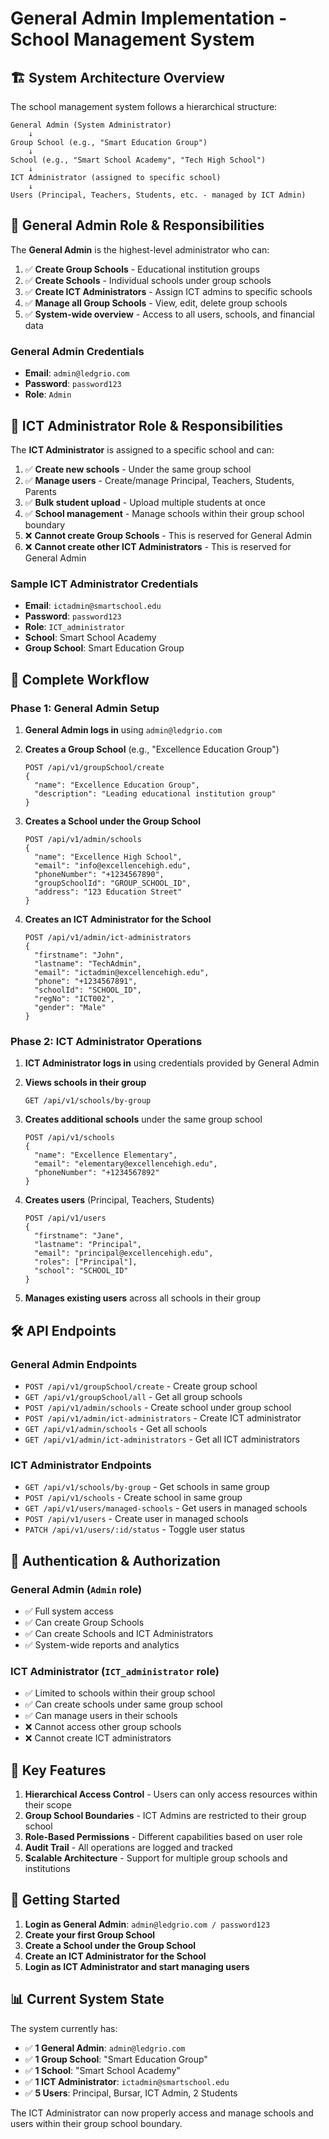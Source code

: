 # General Admin Implementation - School Management System

## 🏗️ **System Architecture Overview**

The school management system follows a hierarchical structure:

```
General Admin (System Administrator)
    ↓
Group School (e.g., "Smart Education Group")
    ↓
School (e.g., "Smart School Academy", "Tech High School")
    ↓
ICT Administrator (assigned to specific school)
    ↓
Users (Principal, Teachers, Students, etc. - managed by ICT Admin)
```

## 👑 **General Admin Role & Responsibilities**

The **General Admin** is the highest-level administrator who can:

1. ✅ **Create Group Schools** - Educational institution groups
2. ✅ **Create Schools** - Individual schools under group schools
3. ✅ **Create ICT Administrators** - Assign ICT admins to specific schools
4. ✅ **Manage all Group Schools** - View, edit, delete group schools
5. ✅ **System-wide overview** - Access to all users, schools, and financial data

### **General Admin Credentials**

- **Email**: `admin@ledgrio.com`
- **Password**: `password123`
- **Role**: `Admin`

## 🏫 **ICT Administrator Role & Responsibilities**

The **ICT Administrator** is assigned to a specific school and can:

1. ✅ **Create new schools** - Under the same group school
2. ✅ **Manage users** - Create/manage Principal, Teachers, Students, Parents
3. ✅ **Bulk student upload** - Upload multiple students at once
4. ✅ **School management** - Manage schools within their group school boundary
5. ❌ **Cannot create Group Schools** - This is reserved for General Admin
6. ❌ **Cannot create other ICT Administrators** - This is reserved for General Admin

### **Sample ICT Administrator Credentials**

- **Email**: `ictadmin@smartschool.edu`
- **Password**: `password123`
- **Role**: `ICT_administrator`
- **School**: Smart School Academy
- **Group School**: Smart Education Group

## 🔄 **Complete Workflow**

### **Phase 1: General Admin Setup**

1. **General Admin logs in** using `admin@ledgrio.com`
2. **Creates a Group School** (e.g., "Excellence Education Group")

   ```
   POST /api/v1/groupSchool/create
   {
     "name": "Excellence Education Group",
     "description": "Leading educational institution group"
   }
   ```

3. **Creates a School under the Group School**

   ```
   POST /api/v1/admin/schools
   {
     "name": "Excellence High School",
     "email": "info@excellencehigh.edu",
     "phoneNumber": "+1234567890",
     "groupSchoolId": "GROUP_SCHOOL_ID",
     "address": "123 Education Street"
   }
   ```

4. **Creates an ICT Administrator for the School**
   ```
   POST /api/v1/admin/ict-administrators
   {
     "firstname": "John",
     "lastname": "TechAdmin",
     "email": "ictadmin@excellencehigh.edu",
     "phone": "+1234567891",
     "schoolId": "SCHOOL_ID",
     "regNo": "ICT002",
     "gender": "Male"
   }
   ```

### **Phase 2: ICT Administrator Operations**

1. **ICT Administrator logs in** using credentials provided by General Admin
2. **Views schools in their group**

   ```
   GET /api/v1/schools/by-group
   ```

3. **Creates additional schools** under the same group school

   ```
   POST /api/v1/schools
   {
     "name": "Excellence Elementary",
     "email": "elementary@excellencehigh.edu",
     "phoneNumber": "+1234567892"
   }
   ```

4. **Creates users** (Principal, Teachers, Students)

   ```
   POST /api/v1/users
   {
     "firstname": "Jane",
     "lastname": "Principal",
     "email": "principal@excellencehigh.edu",
     "roles": ["Principal"],
     "school": "SCHOOL_ID"
   }
   ```

5. **Manages existing users** across all schools in their group

## 🛠️ **API Endpoints**

### **General Admin Endpoints**

- `POST /api/v1/groupSchool/create` - Create group school
- `GET /api/v1/groupSchool/all` - Get all group schools
- `POST /api/v1/admin/schools` - Create school under group school
- `POST /api/v1/admin/ict-administrators` - Create ICT administrator
- `GET /api/v1/admin/schools` - Get all schools
- `GET /api/v1/admin/ict-administrators` - Get all ICT administrators

### **ICT Administrator Endpoints**

- `GET /api/v1/schools/by-group` - Get schools in same group
- `POST /api/v1/schools` - Create school in same group
- `GET /api/v1/users/managed-schools` - Get users in managed schools
- `POST /api/v1/users` - Create user in managed schools
- `PATCH /api/v1/users/:id/status` - Toggle user status

## 🔐 **Authentication & Authorization**

### **General Admin (`Admin` role)**

- ✅ Full system access
- ✅ Can create Group Schools
- ✅ Can create Schools and ICT Administrators
- ✅ System-wide reports and analytics

### **ICT Administrator (`ICT_administrator` role)**

- ✅ Limited to schools within their group school
- ✅ Can create schools under same group school
- ✅ Can manage users in their schools
- ❌ Cannot access other group schools
- ❌ Cannot create ICT administrators

## 🎯 **Key Features**

1. **Hierarchical Access Control** - Users can only access resources within their scope
2. **Group School Boundaries** - ICT Admins are restricted to their group school
3. **Role-Based Permissions** - Different capabilities based on user role
4. **Audit Trail** - All operations are logged and tracked
5. **Scalable Architecture** - Support for multiple group schools and institutions

## 🚀 **Getting Started**

1. **Login as General Admin**: `admin@ledgrio.com / password123`
2. **Create your first Group School**
3. **Create a School under the Group School**
4. **Create an ICT Administrator for the School**
5. **Login as ICT Administrator and start managing users**

## 📊 **Current System State**

The system currently has:

- ✅ **1 General Admin**: `admin@ledgrio.com`
- ✅ **1 Group School**: "Smart Education Group"
- ✅ **1 School**: "Smart School Academy"
- ✅ **1 ICT Administrator**: `ictadmin@smartschool.edu`
- ✅ **5 Users**: Principal, Bursar, ICT Admin, 2 Students

The ICT Administrator can now properly access and manage schools and users within their group school boundary.
